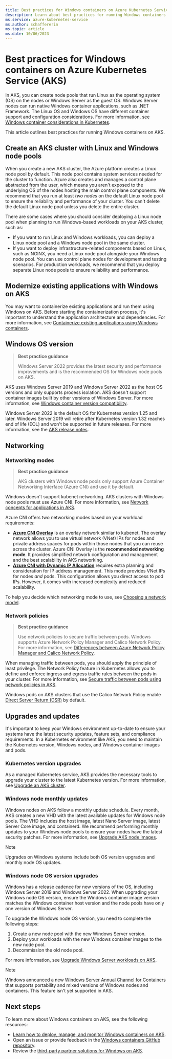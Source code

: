 ```yaml
---
title: Best practices for Windows containers on Azure Kubernetes Service (AKS)
description: Learn about best practices for running Windows containers in Azure Kubernetes Service (AKS).
ms.service: azure-kubernetes-service
ms.author: schaffererin
ms.topic: article
ms.date: 10/06/2023
---
```


# Best practices for Windows containers on Azure Kubernetes Service (AKS)

In AKS, you can create node pools that run Linux as the operating system (OS) on the nodes or Windows Server as the guest OS. Windows Server nodes can run native Windows container applications, such as .NET Framework. The Linux OS and Windows OS have different container support and configuration considerations. For more information, see [Windows container considerations in Kubernetes][windows-vs-linux].

This article outlines best practices for running Windows containers on AKS.

## Create an AKS cluster with Linux and Windows node pools

When you create a new AKS cluster, the Azure platform creates a Linux node pool by default. This node pool contains system services needed for the cluster to function. Azure also creates and manages a control plane abstracted from the user, which means you aren't exposed to the underlying OS of the nodes hosting the main control plane components. We recommend that you run at least *two nodes* on the default Linux node pool to ensure the reliability and performance of your cluster. You can't delete the default Linux node pool unless you delete the entire cluster.

There are some cases where you should consider deploying a Linux node pool when planning to run Windows-based workloads on your AKS cluster, such as:

* If you want to run Linux and Windows workloads, you can deploy a Linux node pool and a Windows node pool in the same cluster.
* If you want to deploy infrastructure-related components based on Linux, such as NGINX, you need a Linux node pool alongside your Windows node pool. You can use control plane nodes for development and testing scenarios. For production workloads, we recommend that you deploy separate Linux node pools to ensure reliability and performance.

## Modernize existing applications with Windows on AKS

You may want to containerize existing applications and run them using Windows on AKS. Before starting the containerization process, it's important to understand the application architecture and dependencies. For more information, see [Containerize existing applications using Windows containers](/virtualization/windowscontainers/quick-start/lift-shift-to-containers).

## Windows OS version

> **Best practice guidance**
>
> Windows Server 2022 provides the latest security and performance improvements and is the recommended OS for Windows node pools on AKS.

AKS uses Windows Server 2019 and Windows Server 2022 as the host OS versions and only supports process isolation. AKS doesn't support container images built by other versions of Windows Server. For more information, see [Windows container version compatibility](/virtualization/windowscontainers/deploy-containers/version-compatibility).

Windows Server 2022 is the default OS for Kubernetes version 1.25 and later. Windows Server 2019 will retire after Kubernetes version 1.32 reaches end of life (EOL) and won't be supported in future releases. For more information, see the [AKS release notes][aks-release-notes].

## Networking

### Networking modes

> **Best practice guidance**
>
> AKS clusters with Windows node pools only support Azure Container Networking Interface (Azure CNI) and use it by default.

Windows doesn't support kubenet networking. AKS clusters with Windows node pools must use Azure CNI. For more information, see [Network concepts for applications in AKS][network-concepts-for-aks-applications].

Azure CNI offers two networking modes based on your workload requirements:

* [**Azure CNI Overlay**][azure-cni-overlay] is an overlay network similar to kubenet. The overlay network allows you to use virtual network (VNet) IPs for nodes and private address spaces for pods within those nodes that you can reuse across the cluster. Azure CNI Overlay is the **recommended networking mode**. It provides simplified network configuration and management and the best scalability in AKS networking.
* [**Azure CNI with Dynamic IP Allocation**][azure-cni-dynamic-ip-allocation] requires extra planning and consideration for IP address management. This mode provides VNet IPs for nodes *and* pods. This configuration allows you direct access to pod IPs. However, it comes with increased complexity and reduced scalability.

To help you decide which networking mode to use, see [Choosing a network model][azure-cni-choose-network-model].

### Network policies

> **Best practice guidance**
>
> Use network policies to secure traffic between pods. Windows supports Azure Network Policy Manager and Calico Network Policy. For more information, see [Differences between Azure Network Policy Manager and Calico Network Policy][azurenpm-vs-calico].

When managing traffic between pods, you should apply the principle of least privilege. The Network Policy feature in Kubernetes allows you to define and enforce ingress and egress traffic rules between the pods in your cluster. For more information, see [Secure traffic between pods using network policies in AKS][network-policies-aks].

Windows pods on AKS clusters that use the Calico Network Policy enable [Direct Server Return (DSR)][dsr] by default.

## Upgrades and updates

It's important to keep your Windows environment up-to-date to ensure your systems have the latest security updates, feature sets, and compliance requirements. In a Kubernetes environment like AKS, you need to maintain the Kubernetes version, Windows nodes, and Windows container images and pods.

### Kubernetes version upgrades

As a managed Kubernetes service, AKS provides the necessary tools to upgrade your cluster to the latest Kubernetes version. For more information, see [Upgrade an AKS cluster][upgrade-aks-cluster].

### Windows node monthly updates

Windows nodes on AKS follow a monthly update schedule. Every month, AKS creates a new VHD with the latest available updates for Windows node pools. The VHD includes the host image, latest Nano Server image, latest Server Core image, and containerd. We recommend performing monthly updates to your Windows node pools to ensure your nodes have the latest security patches. For more information, see [Upgrade AKS node images][upgrade-aks-node-images].

> [!NOTE]
> Upgrades on Windows systems include both OS version upgrades and monthly node OS updates.

### Windows node OS version upgrades

Windows has a release cadence for new versions of the OS, including Windows Server 2019 and Windows Server 2022. When upgrading your Windows node OS version, ensure the Windows container image version matches the Windows container host version and the node pools have only one version of Windows Server.

To upgrade the Windows node OS version, you need to complete the following steps:

1. Create a new node pool with the new Windows Server version.
2. Deploy your workloads with the new Windows container images to the new node pool.
3. Decommission the old node pool.

For more information, see [Upgrade Windows Server workloads on AKS][upgrade-windows-workloads-aks].

> [!NOTE]
> Windows announced a new [Windows Server Annual Channel for Containers](https://techcommunity.microsoft.com/t5/windows-server-news-and-best/windows-server-annual-channel-for-containers/ba-p/3866248) that supports portability and mixed versions of Windows nodes and containers. This feature isn't yet supported in AKS.

## Next steps

To learn more about Windows containers on AKS, see the following resources:

* [Learn how to deploy, manage, and monitor Windows containers on AKS](/training/paths/deploy-manage-monitor-wincontainers-aks).
* Open an issue or provide feedback in the [Windows containers GitHub repository](https://github.com/microsoft/Windows-Containers/issues).
* Review the [third-party partner solutions for Windows on AKS][windows-on-aks-partner-solutions].



<!-- LINKS - internal -->
[azure-cni-overlay]: ./azure-cni-overlay.md
[azure-cni-dynamic-ip-allocation]: ./azure-cni-dynamic-ip-allocation.md
[azure-cni-choose-network-model]: ./azure-cni-overlay.md#choosing-a-network-model-to-use
[network-concepts-for-aks-applications]: ./concepts-network.md
[windows-vs-linux]: ./windows-vs-linux-containers.md
[azurenpm-vs-calico]: ./use-network-policies.md#differences-between-azure-network-policy-manager-and-calico-network-policy-and-their-capabilities
[network-policies-aks]: ./use-network-policies.md
[dsr]: ../load-balancer/load-balancer-multivip-overview.md#rule-type-2-backend-port-reuse-by-using-floating-ip
[upgrade-aks-cluster]: ./upgrade-cluster.md
[upgrade-aks-node-images]: ./node-image-upgrade.md
[upgrade-windows-workloads-aks]: ./upgrade-windows-2019-2022.md
[windows-on-aks-partner-solutions]: ./windows-aks-partner-solutions.md

<!-- LINKS - external -->
[aks-release-notes]: https://github.com/Azure/AKS/releases
